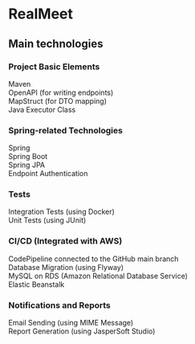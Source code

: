 # RealMeet

## Main technologies

### Project Basic Elements
Maven <br/>
OpenAPI (for writing endpoints) <br/>
MapStruct (for DTO mapping) <br/>
Java Executor Class <br/>

### Spring-related Technologies
Spring <br/>
Spring Boot <br/>
Spring JPA <br/>
Endpoint Authentication <br/>

### Tests
Integration Tests (using Docker) <br/>
Unit Tests (using JUnit) <br/>

### CI/CD (Integrated with AWS)
CodePipeline connected to the GitHub main branch <br/>
Database Migration (using Flyway) <br/>
MySQL on RDS (Amazon Relational Database Service) <br/>
Elastic Beanstalk <br/>

### Notifications and Reports
Email Sending (using MIME Message) <br/>
Report Generation (using JasperSoft Studio) <br/>

